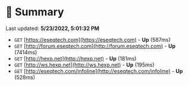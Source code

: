 # 📖 Summary
Last updated: **5/23/2022, 5:01:32 PM**

- `GET` [https://eseqtech.com](https://eseqtech.com) - **Up** (587ms)
- `GET` [http://forum.eseqtech.com](http://forum.eseqtech.com) - **Up** (7414ms)
- `GET` [http://hexp.net](http://hexp.net) - **Up** (181ms)
- `GET` [http://ws.hexp.net](http://ws.hexp.net) - **Up** (195ms)
- `GET` [http://eseqtech.com/infoline](http://eseqtech.com/infoline) - **Up** (528ms)
